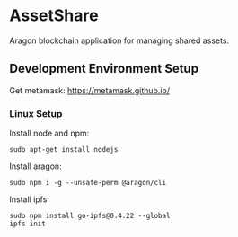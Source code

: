 # AssetShare
Aragon blockchain application for managing shared assets.

## Development Environment Setup

Get metamask: https://metamask.github.io/

### Linux Setup

Install node and npm:
```
sudo apt-get install nodejs
```
Install aragon:
```
sudo npm i -g --unsafe-perm @aragon/cli
```
Install ipfs:
```
sudo npm install go-ipfs@0.4.22 --global
ipfs init
```

